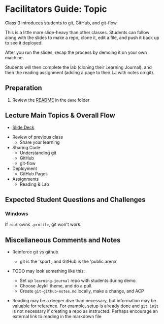 # Facilitators Guide: Topic

Class 3 introduces students to git, GitHub, and git-flow. 

This is a little more slide-heavy than other classes. Students can follow along with the slides to make a repo, clone it, edit a file, and push it back up to see it deployed. 

After you run the slides, recap the process by demoing it on your own machine. 

Students will then complete the lab (cloning their Learning Journal), and then the reading assignment (adding a page to their LJ with notes on git).

## Preparation
1. Review the [README](../demo/) in the `demo` folder

## Lecture Main Topics & Overall Flow
* [Slide Deck](https://docs.google.com/presentation/d/1o-pJT27mq-eBdaVTiQmcanrLY3MNf0O-7GzNQJkwcuU/edit)
- Review of previous class
  - Share your learning
- Sharing Code
  - Understanding git
  - GitHub
  - git-flow
- Deployment
  - GitHub Pages
- Assignments
  - Reading & Lab


## Expected Student Questions and Challenges

### Windows

If `root` owns `.profile`, git won't work. 



## Miscellaneous Comments and Notes
- Reinforce git vs github.
  - git is the 'sport', and GitHub is the 'public arena'
- TODO may look something like this:  
  - Set up `learning-journal` repo with students during demo.  
  - Choose Jeykll theme, and do a pull.
  - Create `git-github-notes.md` locally, make a change, and ACP

- Reading may be a deeper dive than necessary, but information may be valuable for reference.  For example, setup is already done and `git init` is not necessary if creating a repo as instructed.  Perhaps encourage an external link to reading in the markdown file